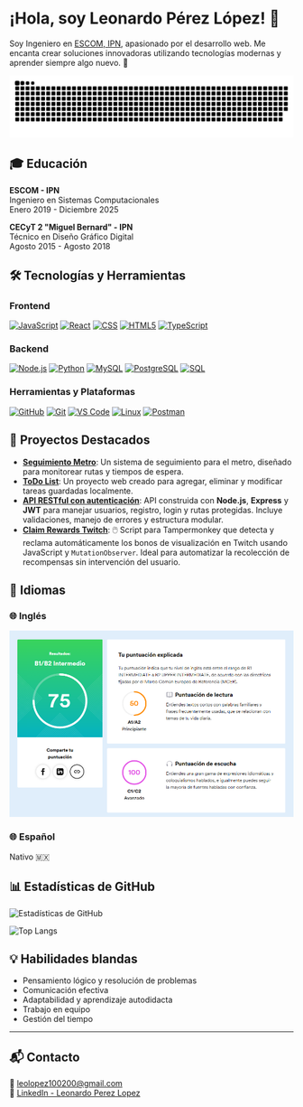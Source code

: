 # ¡Hola, soy Leonardo Pérez López! 👋

Soy Ingeniero en [ESCOM, IPN](https://www.escom.ipn.mx/), apasionado por el desarrollo web. Me encanta crear soluciones innovadoras utilizando tecnologías modernas y aprender siempre algo nuevo. 🚀  
<div align="center">
  <img  src="https://github.com/1999AZZAR/1999AZZAR/blob/readme/resources/grid-snake.svg"
       alt="snake" /></a>
</div>

## 🎓 Educación
**ESCOM - IPN**  
Ingeniero en Sistemas Computacionales  
Enero 2019 - Diciembre 2025  

**CECyT 2 "Miguel Bernard" - IPN**  
Técnico en Diseño Gráfico Digital  
Agosto 2015 - Agosto 2018  

## 🛠️ Tecnologías y Herramientas

### Frontend
[![JavaScript](https://img.shields.io/badge/JavaScript-yellow?logo=javascript)](https://developer.mozilla.org/en-US/docs/Web/JavaScript)
[![React](https://img.shields.io/badge/React-blue?logo=react)](https://reactjs.org/)
[![CSS](https://img.shields.io/badge/CSS-blue?logo=css3)](https://developer.mozilla.org/en-US/docs/Web/CSS)
[![HTML5](https://img.shields.io/badge/HTML5-orange?logo=html5)](https://developer.mozilla.org/en-US/docs/Web/HTML)
[![TypeScript](https://img.shields.io/badge/TypeScript-white?logo=typescript)](https://www.typescriptlang.org/)

### Backend
[![Node.js](https://img.shields.io/badge/Node.js-green?logo=node.js)](https://nodejs.org/)
[![Python](https://img.shields.io/badge/Python-blue?logo=python)](https://www.python.org/)
[![MySQL](https://img.shields.io/badge/MySQL-orange?logo=mysql)](https://www.mysql.com/)
[![PostgreSQL](https://img.shields.io/badge/PostgreSQL-white?logo=postgresql)](https://www.postgresql.org/)
[![SQL](https://img.shields.io/badge/SQL-blue?logo=sql)](https://en.wikipedia.org/wiki/SQL)

### Herramientas y Plataformas
[![GitHub](https://img.shields.io/badge/GitHub-black?logo=github)](https://github.com/)
[![Git](https://img.shields.io/badge/Git-orange?logo=git)](https://git-scm.com/)
[![VS Code](https://img.shields.io/badge/VS_Code-blue?logo=visual-studio-code)](https://code.visualstudio.com/)
[![Linux](https://img.shields.io/badge/Linux-black?logo=linux)](https://www.linux.org/)
[![Postman](https://img.shields.io/badge/Postman-orange?logo=postman)](https://www.postman.com/)  


## 🚀 Proyectos Destacados

- [**Seguimiento Metro**](https://github.com/Leolopez520/Seguimiento-Metro): Un sistema de seguimiento para el metro, diseñado para monitorear rutas y tiempos de espera.
- [**ToDo List**](https://github.com/Leolopez520/ToDoIst): Un proyecto web creado para agregar, eliminar y modificar tareas guardadas localmente.
- [**API RESTful con autenticación**](https://github.com/Leolopez520/api-rest-node-basica): API construida con **Node.js**, **Express** y **JWT** para manejar usuarios, registro, login y rutas protegidas. Incluye validaciones, manejo de errores y estructura modular.
- [**Claim Rewards Twitch**](https://github.com/Leolopez520/claim-rewards-twitch): 🖱️ Script para Tampermonkey que detecta y reclama automáticamente los bonos de visualización en Twitch usando JavaScript y `MutationObserver`. Ideal para automatizar la recolección de recompensas sin intervención del usuario.

## 📝 Idiomas

### 🌐 Inglés  
<img src="https://github.com/Leolopez520/English/blob/main/Level.png?raw=true" alt="Resultado EF SET" width="600"/>  

### 🌐 Español  
Nativo 🇲🇽



## 📊 Estadísticas de GitHub

![Estadísticas de GitHub](https://github-readme-stats.vercel.app/api?username=Leolopez520&show_icons=true&hide_title=true&count_private=true)


![Top Langs](https://github-readme-stats.vercel.app/api/top-langs/?username=Leolopez520&layout=compact&theme=radical)


## 💡 Habilidades blandas

- Pensamiento lógico y resolución de problemas
- Comunicación efectiva
- Adaptabilidad y aprendizaje autodidacta
- Trabajo en equipo
- Gestión del tiempo


---

## 📬 Contacto
📧 [leolopez100200@gmail.com](mailto:leolopez100200@gmail.com)  
🔗 [LinkedIn - Leonardo Perez Lopez](https://www.linkedin.com/in/leolopezescom/)

